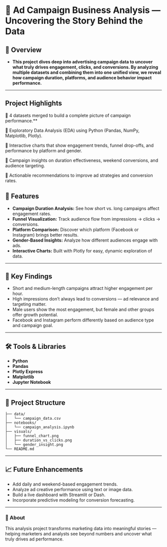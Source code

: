 # 🎯 Ad Campaign Business Analysis — Uncovering the Story Behind the Data

## 📘 Overview

* **This project dives deep into advertising campaign data to uncover what truly drives engagement, clicks, and conversions.
By analyzing multiple datasets and combining them into one unified view, we reveal how campaign duration, platforms, and audience behavior impact performance.**
---

## Project Highlights

🔹 4 datasets merged to build a complete picture of campaign performance.**

🔹 Exploratory Data Analysis (EDA) using Python (Pandas, NumPy, Matplotlib, Plotly).

🔹 Interactive charts that show engagement trends, funnel drop-offs, and performance by platform and gender.

🔹 Campaign insights on duration effectiveness, weekend conversions, and audience targeting.

🔹 Actionable recommendations to improve ad strategies and conversion rates.

## 🚀 Features

* **Campaign Duration Analysis:** See how short vs. long campaigns affect engagement rates.
* **Funnel Visualization:** Track audience flow from impressions → clicks → conversions.
* **Platform Comparison:** Discover which platform (Facebook or Instagram) brings better results.
* **Gender-Based Insights:** Analyze how different audiences engage with ads.
* **Interactive Charts:** Built with Plotly for easy, dynamic exploration of data.

---

## 🧠 Key Findings

* Short and medium-length campaigns attract higher engagement per hour.
* High impressions don’t always lead to conversions — ad relevance and targeting matter.
* Male users show the most engagement, but female and other groups offer growth potential.
* Facebook and Instagram perform differently based on audience type and campaign goal.

---

## 🛠️ Tools & Libraries

* **Python**
* **Pandas**
* **Plotly Express**
* **Matplotlib**
* **Jupyter Notebook**

---

## 📂 Project Structure

```
├── data/
│   └── campaign_data.csv
├── notebooks/
│   └── campaign_analysis.ipynb
├── visuals/
│   ├── funnel_chart.png
│   ├── duration_vs_clicks.png
│   └── gender_insight.png
└── README.md
```

---

## 📈 Future Enhancements

* Add daily and weekend-based engagement trends.
* Analyze ad creative performance using text or image data.
* Build a live dashboard with Streamlit or Dash.
* Incorporate predictive modeling for conversion forecasting.

---

### 💬 About

This analysis project transforms marketing data into meaningful stories — helping marketers and analysts see beyond numbers and uncover what truly drives ad performance.

